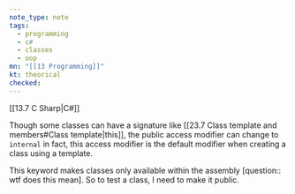 ```yaml
---
note_type: note
tags:
  - programming
  - c#
  - classes
  - oop
mn: "[[13 Programming]]"
kt: theorical
checked: 
---
```

[[13.7 C Sharp|C#]]

Though some classes can have a signature like [[23.7 Class template and members#Class template|this]], the public access modifier can change to `internal`
in fact, this access modifier is the default modifier when creating a class using a template. 

This keyword makes classes only available within the assembly [question:: wtf does this mean]. So to test a class, I need to make it public. 